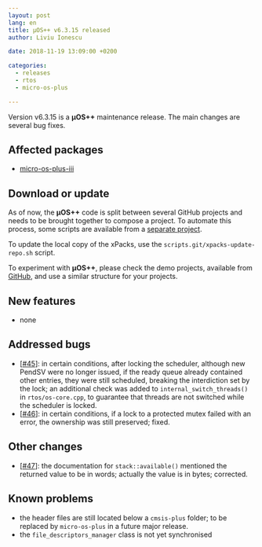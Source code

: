 ```yaml
---
layout: post
lang: en
title: µOS++ v6.3.15 released
author: Liviu Ionescu

date: 2018-11-19 13:09:00 +0200

categories:
  - releases
  - rtos
  - micro-os-plus

---
```


Version v6.3.15 is a **µOS++** maintenance release. The main changes
are several bug fixes.

## Affected packages

- [micro-os-plus-iii](https://github.com/micro-os-plus/micro-os-plus-iii)

## Download or update

As of now, the **µOS++** code is split between several GitHub projects
and needs to be brought together to compose a project.
To automate this process, some scripts are available from a
[separate project](https://github.com/xpacks/scripts).

To update the local copy of the xPacks, use the
`scripts.git/xpacks-update-repo.sh` script.

To experiment with **µOS++**, please check the demo projects, available from
[GitHub](https://github.com/micro-os-plus/eclipse-demo-projects),
and use a similar structure for your projects.

## New features

- none

## Addressed bugs

- [[#45](https://github.com/micro-os-plus/micro-os-plus-iii/issues/45)]: in
certain conditions, after locking the scheduler, although new PendSV were
no longer issued, if the ready queue already contained other entries, they were
still scheduled, breaking the interdiction set by the lock; an additional
check was added to `internal_switch_threads()` in `rtos/os-core.cpp`, to
guarantee that threads are not switched while the scheduler is locked.
- [[#46](https://github.com/micro-os-plus/micro-os-plus-iii/issues/46)]: in
certain conditions, if a lock to a protected mutex failed with an error,
the ownership was still preserved; fixed.

## Other changes

- [[#47](https://github.com/micro-os-plus/micro-os-plus-iii/issues/47)]: the
documentation for `stack::available()` mentioned the returned value to be
in words; actually the value is in bytes; corrected.

## Known problems

- the header files are still located below a `cmsis-plus` folder; to be
replaced by `micro-os-plus` in a future major release.
- the `file_descriptors_manager` class is not yet synchronised
